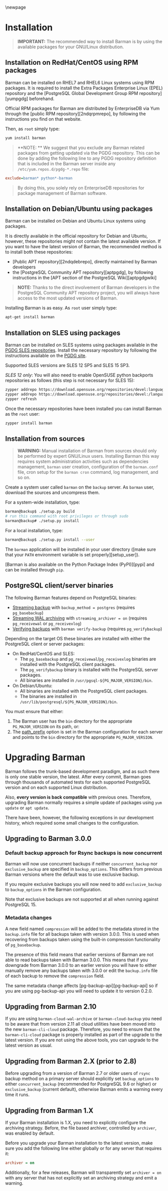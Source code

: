 \newpage

# Installation

> **IMPORTANT:**
> The recommended way to install Barman is by using the available
> packages for your GNU/Linux distribution.

## Installation on RedHat/CentOS using RPM packages

Barman can be installed on RHEL7 and RHEL6 Linux systems using
RPM packages. It is required to install the Extra Packages Enterprise
Linux (EPEL) repository and the
[PostgreSQL Global Development Group RPM repository][yumpgdg] beforehand.

Official RPM packages for Barman are distributed by EnterpriseDB
via Yum through the [public RPM repository][2ndqrpmrepo],
by following the instructions you find on that website.

Then, as `root` simply type:

``` bash
yum install barman
```

> **NOTE: **
> We suggest that you exclude any Barman related packages from getting updated
> via the PGDG repository. This can be done by adding the following line
> to any PGDG repository definition that is included in the Barman server inside
> any `/etc/yum.repos.d/pgdg-*.repo` file:
   ```ini
   exclude=barman* python*-barman
   ```
> By doing this, you solely rely on
> EnterpriseDB repositories for package management of Barman software.

## Installation on Debian/Ubuntu using packages

Barman can be installed on Debian and Ubuntu Linux systems using
packages.

It is directly available in the official repository for Debian and Ubuntu, however, these repositories might not contain the latest available version.
If you want to have the latest version of Barman, the recommended method is to install both these repositories:

* [Public APT repository][2ndqdebrepo], directly maintained by
  Barman developers
* the [PostgreSQL Community APT repository][aptpgdg], by following instructions in the [APT section of the PostgreSQL Wiki][aptpgdgwiki]

> **NOTE:**
> Thanks to the direct involvement of Barman developers in the
> PostgreSQL Community APT repository project, you will always have access
> to the most updated versions of Barman.

Installing Barman is as easy. As `root` user simply type:

``` bash
apt-get install barman
```

## Installation on SLES using packages

Barman can be installed on SLES systems using packages available in the
[PGDG SLES repositories](https://zypp.postgresql.org/). Install the
necessary repository by following the instructions available on the
[PGDG site](https://zypp.postgresql.org/howtozypp/).

Supported SLES versions are SLES 12 SP5 and SLES 15 SP3.

*SLES 12 only*: You will also need to enable OpenSUSE python backports
repositories as follows (this step is not necessary for SLES 15):

``` bash
zypper addrepo https://download.opensuse.org/repositories/devel:languages:python:backports/SLE_12_SP5/devel:languages:python:backports.repo
zypper addrepo https://download.opensuse.org/repositories/devel:/languages:/python:/backports/SLE_12_SP4 devel_languages_python_backports_sp4
zypper refresh
```

Once the necessary repositories have been installed you can install Barman
as the `root` user:

``` bash
zypper install barman
```

## Installation from sources

> **WARNING:**
> Manual installation of Barman from sources should only be performed
> by expert GNU/Linux users. Installing Barman this way requires
> system administration activities such as dependencies management,
> `barman` user creation, configuration of the `barman.conf` file,
> cron setup for the `barman cron` command, log management, and so on.

Create a system user called `barman` on the `backup` server.
As `barman` user, download the sources and uncompress them.

For a system-wide installation, type:

``` bash
barman@backup$ ./setup.py build
# run this command with root privileges or through sudo
barman@backup# ./setup.py install
```

For a local installation, type:

``` bash
barman@backup$ ./setup.py install --user
```

The `barman` application will be installed in your user directory ([make sure that your `PATH` environment variable is set properly][setup_user]).

[Barman is also available on the Python Package Index (PyPI)][pypi] and can be installed through `pip`.

## PostgreSQL client/server binaries

The following Barman features depend on PostgreSQL binaries:

* [Streaming backup](#streaming-backup) with `backup_method = postgres` (requires `pg_basebackup`)
* [Streaming WAL archiving](#wal-streaming) with `streaming_archiver = on` (requires
  `pg_receivewal` or `pg_receivexlog`)
* [Verifying backups](#verify) with `barman verify-backup` (requires `pg_verifybackup`)

Depending on the target OS these binaries are installed with either the PostgreSQL client or server packages:

* On RedHat/CentOS and SLES:
  * The `pg_basebackup` and `pg_receivewal`/`pg_receivexlog` binaries are installed with the PostgreSQL client packages.
  * The `pg_verifybackup` binary is installed with the PostgreSQL server packages.
  * All binaries are installed in `/usr/pgsql-${PG_MAJOR_VERSION}/bin`.
* On Debian/Ubuntu:
  * All binaries are installed with the PostgreSQL client packages.
  * The binaries are installed in `/usr/lib/postgresql/${PG_MAJOR_VERSION}/bin`.

You must ensure that either:

1. The Barman user has the `bin` directory for the appropriate `PG_MAJOR_VERSION`
   on its path, or:
2. The [path_prefix](#binary-paths) option is set in the Barman configuration for each
   server and points to the `bin` directory for the appropriate
   `PG_MAJOR_VERSION`.

# Upgrading Barman

Barman follows the trunk-based development paradigm, and as such
there is only one stable version, the latest. After every commit,
Barman goes through thousands of automated tests for each
supported PostgreSQL version and on each supported Linux distribution.

Also, **every version is back compatible** with previous ones.
Therefore, upgrading Barman normally requires a simple update of packages
using `yum update` or `apt update`.

There have been, however, the following exceptions in our development
history, which required some small changes to the configuration.

## Upgrading to Barman 3.0.0

### Default backup approach for Rsync backups is now concurrent

Barman will now use concurrent backups if neither `concurrent_backup`
nor `exclusive_backup` are specified in `backup_options`. This
differs from previous Barman versions where the default was to
use exclusive backup.

If you require exclusive backups you will now need to add
`exclusive_backup` to `backup_options` in the Barman configuration.

Note that exclusive backups are not supported at all when running
against PostgreSQL 15.

### Metadata changes

A new field named `compression` will be added to the metadata stored
in the `backup.info` file for all backups taken with version 3.0.0.
This is used when recovering from backups taken using the built-in
compression functionality of `pg_basebackup`.

The presence of this field means that earlier versions of Barman are
not able to read backups taken with Barman 3.0.0. This means that if
you downgrade from Barman 3.0.0 to an earlier version you will have
to either manually remove any backups taken with 3.0.0 or edit the
`backup.info` file of each backup to remove the `compression` field.

The same metadata change affects [pg-backup-api][pg-backup-api] so
if you are using pg-backup-api you will need to update it to version
0.2.0.

## Upgrading from Barman 2.10

If you are using `barman-cloud-wal-archive` or `barman-cloud-backup`
you need to be aware that from version 2.11 all cloud utilities
have been moved into the new `barman-cli-cloud` package.
Therefore, you need to ensure that the `barman-cli-cloud` package
is properly installed as part of the upgrade to the latest version.
If you are not using the above tools, you can upgrade to the latest
version as usual.

## Upgrading from Barman 2.X (prior to 2.8)

Before upgrading from a version of Barman 2.7 or older
users of `rsync` backup method on a primary server should explicitly
set `backup_options` to either `concurrent_backup` (recommended for
PostgreSQL 9.6 or higher) or `exclusive_backup` (current default),
otherwise Barman emits a warning every time it runs.

## Upgrading from Barman 1.X

If your Barman installation is 1.X, you need to explicitly configure
the archiving strategy. Before, the file based archiver, controlled by
`archiver`, was enabled by default.

Before you upgrade your Barman installation to the latest version,
make sure you add the following line either globally or for any server
that requires it:

``` ini
archiver = on
```

Additionally, for a few releases, Barman will transparently set
`archiver = on` with any server that has not explicitly set
an archiving strategy and emit a warning.
